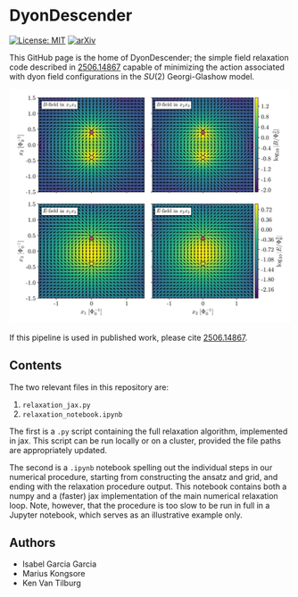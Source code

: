 # DyonDescender
[![License: MIT](https://img.shields.io/badge/License-MIT-yellow.svg)](https://opensource.org/licenses/MIT)
[![arXiv](https://img.shields.io/badge/arXiv-2506.14867%20-green.svg)](https://arxiv.org/abs/2506.14867)

This GitHub page is the home of DyonDescender; the simple field relaxation code described in [2506.14867](https://arxiv.org/abs/2506.14867) capable of minimizing the action associated with dyon field configurations in the $SU(2)$ Georgi-Glashow model.

![RingFlux](/dyon_cross_section_R=0.4.png "Cross section of a relaxed Euclidean dyon loop field configuration, showing the associated E and B fields.")

If this pipeline is used in published work, please cite [2506.14867](https://arxiv.org/abs/2505.14867).

## Contents

The two relevant files in this repository are:
1) `relaxation_jax.py`
2) `relaxation_notebook.ipynb`

The first is a `.py` script containing the full relaxation algorithm, implemented in jax. This script can be run locally or on a cluster, provided the file paths are appropriately updated.

The second is a `.ipynb` notebook spelling out the individual steps in our numerical procedure, starting from constructing the ansatz and grid, and ending with the relaxation procedure output. This notebook contains both a numpy and a (faster) jax implementation of the main numerical relaxation loop. Note, however, that the procedure is too slow to be run in full in a Jupyter notebook, which serves as an illustrative example only.

## Authors

- Isabel Garcia Garcia
- Marius Kongsore
- Ken Van Tilburg
